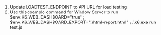1. Update LOADTEST_ENDPOINT to API URL for load testing
2. Use this example command for Window Server to run
$env:K6_WEB_DASHBOARD="true"  ; $env:K6_WEB_DASHBOARD_EXPORT=".\html-report.html"  ; .\k6.exe run test.js